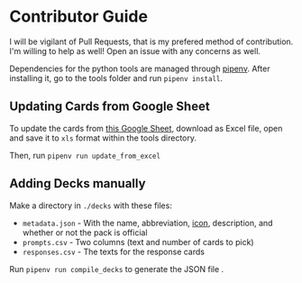 # Contributor Guide

I will be vigilant of Pull Requests, that is my prefered method of contribution. I'm willing to help as well! Open an issue with any concerns as well.

Dependencies for the python tools are managed through [pipenv](https://pypi.org/project/pipenv/). After installing it, go to the tools folder and run `pipenv install`.

## Updating Cards from Google Sheet

To update the cards from [this Google Sheet](https://docs.google.com/spreadsheet/ccc?key=0Ajv9fdKngBJ_dHFvZjBzZDBjTE16T3JwNC0tRlp6Wnc&usp=sharing#gid=55), download as Excel file, open and save it to `xls` format within the tools directory.

Then, run `pipenv run update_from_excel `

## Adding Decks manually

Make a directory in `./decks` with these files:
 - `metadata.json` - With the name, abbreviation, [icon](https://icons8.com/line-awesome), description, and whether or not the pack is official
 - `prompts.csv` - Two columns (text and number of cards to pick)
 - `responses.csv` - The texts for the response cards

Run `pipenv run compile_decks` to generate the JSON file .

